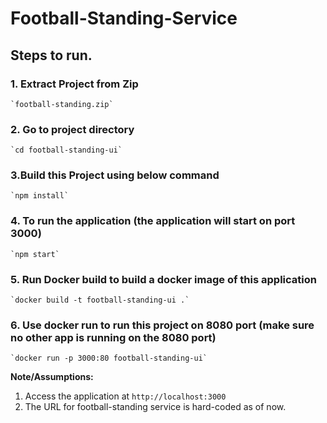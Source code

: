 # Football-Standing-Service

## Steps to run.

### 1. Extract Project from Zip
    `football-standing.zip`

### 2. Go to project directory
    `cd football-standing-ui`

### 3.Build this Project using below command
    `npm install`

### 4. To run the application (the application will start on port 3000)
    `npm start`

### 5. Run Docker build to build a docker image of this application
    `docker build -t football-standing-ui .`

### 6. Use docker run to run this project on 8080 port (make sure no other app is running on the 8080 port)
    `docker run -p 3000:80 football-standing-ui`

**Note/Assumptions:**
1. Access the application at `http://localhost:3000`
2. The URL for football-standing service is hard-coded as of now.
